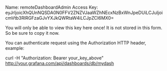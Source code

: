 Name: remoteDashboardAdmin
Access Key: eyJrIjoicXhQUnNQSDA0N0FFV2ZNZVJaaWZhNEcxNzBxWnJpeDUiLCJuIjoicmVtb3RlRGFzaGJvYXJkQWRtaW4iLCJpZCI6MX0=

You will only be able to view this key here once! It is not stored in this form. So be sure to copy it now. 

You can authenticate request using the Authorization HTTP header, example: 

curl -H "Authorization: Bearer your_key_above" http://your.grafana.com/api/dashboards/db/mydash